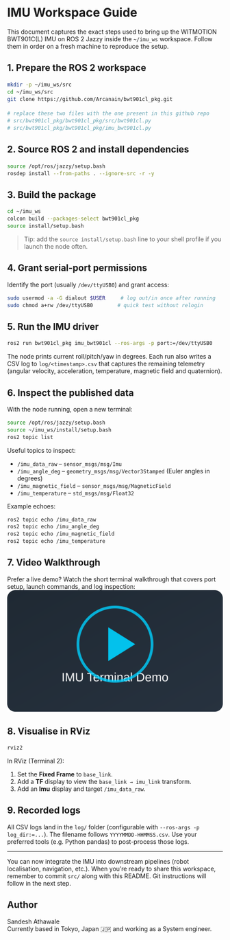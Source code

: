 # IMU Workspace Guide

This document captures the exact steps used to bring up the WITMOTION BWT901C(L) IMU on ROS 2 Jazzy inside the `~/imu_ws` workspace. Follow them in order on a fresh machine to reproduce the setup.

## 1. Prepare the ROS 2 workspace

```bash
mkdir -p ~/imu_ws/src
cd ~/imu_ws/src
git clone https://github.com/Arcanain/bwt901cl_pkg.git

# replace these two files with the one present in this github repo
# src/bwt901cl_pkg/bwt901cl_pkg/src/bwt901cl.py
# src/bwt901cl_pkg/bwt901cl_pkg/imu_bwt901cl.py
```

## 2. Source ROS 2 and install dependencies

```bash
source /opt/ros/jazzy/setup.bash
rosdep install --from-paths . --ignore-src -r -y
```

## 3. Build the package

```bash
cd ~/imu_ws
colcon build --packages-select bwt901cl_pkg
source install/setup.bash
```

> Tip: add the `source install/setup.bash` line to your shell profile if you launch the node often.

## 4. Grant serial-port permissions

Identify the port (usually `/dev/ttyUSB0`) and grant access:

```bash
sudo usermod -a -G dialout $USER     # log out/in once after running
sudo chmod a+rw /dev/ttyUSB0        # quick test without relogin
```

## 5. Run the IMU driver

```bash
ros2 run bwt901cl_pkg imu_bwt901cl --ros-args -p port:=/dev/ttyUSB0
```

The node prints current roll/pitch/yaw in degrees. Each run also writes a CSV log to `log/<timestamp>.csv` that captures the remaining telemetry (angular velocity, acceleration, temperature, magnetic field and quaternion).

## 6. Inspect the published data

With the node running, open a new terminal:

```bash
source /opt/ros/jazzy/setup.bash
source ~/imu_ws/install/setup.bash
ros2 topic list
```

Useful topics to inspect:

- `/imu_data_raw` – `sensor_msgs/msg/Imu`
- `/imu_angle_deg` – `geometry_msgs/msg/Vector3Stamped` (Euler angles in degrees)
- `/imu_magnetic_field` – `sensor_msgs/msg/MagneticField`
- `/imu_temperature` – `std_msgs/msg/Float32`

Example echoes:

```bash
ros2 topic echo /imu_data_raw
ros2 topic echo /imu_angle_deg
ros2 topic echo /imu_magnetic_field
ros2 topic echo /imu_temperature
```

## 7. Video Walkthrough

Prefer a live demo? Watch the short terminal walkthrough that covers port setup, launch commands, and log inspection:  
[![IMU terminal demo thumbnail](images/imu_video_thumbnail.svg)](https://drive.google.com/file/d/1VAqRX4KtbbWUm0-9MyCw4_mVqH4EXK9D/view?usp=sharing)

## 8. Visualise in RViz

```bash
rviz2
```

In RViz (Terminal 2):

1. Set the **Fixed Frame** to `base_link`.
2. Add a **TF** display to view the `base_link → imu_link` transform.
3. Add an **Imu** display and target `/imu_data_raw`.

## 9. Recorded logs

All CSV logs land in the `log/` folder (configurable with `--ros-args -p log_dir:=...`). The filename follows `YYYYMMDD-HHMMSS.csv`. Use your preferred tools (e.g. Python pandas) to post-process those logs.

---

You can now integrate the IMU into downstream pipelines (robot localisation, navigation, etc.). When you’re ready to share this workspace, remember to commit `src/` along with this README. Git instructions will follow in the next step.


## Author

Sandesh Athawale<br>
Currently based in Tokyo, Japan 🇯🇵 and working as a System engineer.
